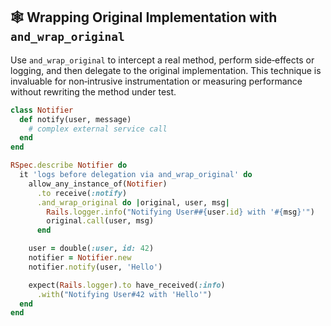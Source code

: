 ## 🕸️ Wrapping Original Implementation with `and_wrap_original`

Use `and_wrap_original` to intercept a real method, perform side‑effects or logging, and then delegate to the original implementation. This technique is invaluable for non‑intrusive instrumentation or measuring performance without rewriting the method under test.

```ruby
class Notifier
  def notify(user, message)
    # complex external service call
  end
end

RSpec.describe Notifier do
  it 'logs before delegation via and_wrap_original' do
    allow_any_instance_of(Notifier)
      .to receive(:notify)
      .and_wrap_original do |original, user, msg|
        Rails.logger.info("Notifying User##{user.id} with '#{msg}'")
        original.call(user, msg)
      end

    user = double(:user, id: 42)
    notifier = Notifier.new
    notifier.notify(user, 'Hello')

    expect(Rails.logger).to have_received(:info)
      .with("Notifying User#42 with 'Hello'")
  end
end
```
